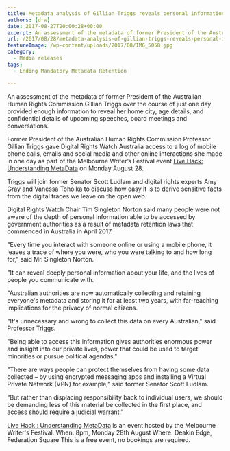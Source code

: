 ```yaml
---
title: Metadata analysis of Gillian Triggs reveals personal information open to unwarranted government surveillance
authors: [drw]
date: 2017-08-27T20:00:28+00:00
excerpt: An assessment of the metadata of former President of the Australian Human Rights Commission Gillian Triggs over the course of just one day provided enough information to reveal her home city, age details, and confidential details of upcoming speeches, board meetings and conversations.
url: /2017/08/28/metadata-analysis-of-gillian-triggs-reveals-personal-information-open-to-unwarranted-government-surveillance/
featureImage: /wp-content/uploads/2017/08/IMG_5058.jpg
category:
  - Media releases
tags:
  - Ending Mandatory Metadata Retention

---
```

An assessment of the metadata of former President of the Australian Human Rights Commission Gillian Triggs over the course of just one day provided enough information to reveal her home city, age details, and confidential details of upcoming speeches, board meetings and conversations.

Former President of the Australian Human Rights Commission Professor Gillian Triggs gave Digital Rights Watch Australia access to a log of mobile phone calls, emails and social media and other online interactions she made in one day as part of the Melbourne Writer&#8217;s Festival event [Live Hack: Understanding MetaData][1] on Monday August 28.

Triggs will join former Senator Scott Ludlam and digital rights experts Amy Gray and Vanessa Toholka to discuss how easy it is to derive sensitive facts from the digital traces we leave on the open web.

Digital Rights Watch Chair Tim Singleton Norton said many people were not aware of the depth of personal information able to be accessed by government authorities as a result of metadata retention laws that commenced in Australia in April 2017.

"Every time you interact with someone online or using a mobile phone, it leaves a trace of where you were, who you were talking to and how long for," said Mr. Singleton Norton.

"It can reveal deeply personal information about your life, and the lives of people you communicate with.

"Australian authorities are now automatically collecting and retaining everyone's metadata and storing it for at least two years, with far-reaching implications for the privacy of normal citizens.

"It's unnecessary and wrong to collect this data on every Australian," said Professor Triggs.

"Being able to access this information gives authorities enormous power and insight into our private lives, power that could be used to target minorities or pursue political agendas."

"There are ways people can protect themselves from having some data collected – by using encrypted messaging apps and installing a Virtual Private Network (VPN) for example," said former Senator Scott Ludlam.

&#8220;But rather than displacing responsibility back to individual users, we should be demanding less of this material be collected in the first place, and access should require a judicial warrant.&#8221;

[Live Hack : Understanding MetaData][1] is an event hosted by the Melbourne Writer's Festival.
When: 8pm, Monday 28th August
Where: Deakin Edge, Federation Square
This is a free event, no bookings are required.

 [1]: http://mwf.com.au/session/live-hack-understanding-metadata-2/
